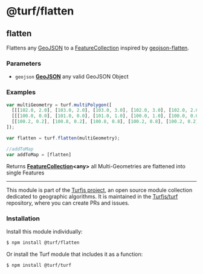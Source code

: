 # @turf/flatten

<!-- Generated by documentation.js. Update this documentation by updating the source code. -->

## flatten

Flattens any [GeoJSON][1] to a [FeatureCollection][2] inspired by [geojson-flatten][3].

### Parameters

*   `geojson` **[GeoJSON][4]** any valid GeoJSON Object

### Examples

```javascript
var multiGeometry = turf.multiPolygon([
  [[[102.0, 2.0], [103.0, 2.0], [103.0, 3.0], [102.0, 3.0], [102.0, 2.0]]],
  [[[100.0, 0.0], [101.0, 0.0], [101.0, 1.0], [100.0, 1.0], [100.0, 0.0]],
  [[100.2, 0.2], [100.8, 0.2], [100.8, 0.8], [100.2, 0.8], [100.2, 0.2]]]
]);

var flatten = turf.flatten(multiGeometry);

//addToMap
var addToMap = [flatten]
```

Returns **[FeatureCollection][5]\<any>** all Multi-Geometries are flattened into single Features

[1]: https://tools.ietf.org/html/rfc7946#section-3

[2]: https://tools.ietf.org/html/rfc7946#section-3.3

[3]: https://github.com/tmcw/geojson-flatten

[4]: https://tools.ietf.org/html/rfc7946#section-3

[5]: https://tools.ietf.org/html/rfc7946#section-3.3

<!-- This file is automatically generated. Please don't edit it directly:
if you find an error, edit the source file (likely index.js), and re-run
./scripts/generate-readmes in the turf project. -->

---

This module is part of the [Turfjs project](http://turfjs.org/), an open source
module collection dedicated to geographic algorithms. It is maintained in the
[Turfjs/turf](https://github.com/Turfjs/turf) repository, where you can create
PRs and issues.

### Installation

Install this module individually:

```sh
$ npm install @turf/flatten
```

Or install the Turf module that includes it as a function:

```sh
$ npm install @turf/turf
```
